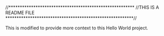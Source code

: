 //********************************************************
//THIS IS A README FILE
*********************************************************//

This is modified to provide more context to this Hello World project.
